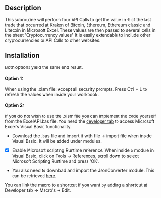 ## Description
This subroutine will perform four API Calls to get the value in € of the last trade that occurred at Kraken of Bitcoin, Ethereum, Ethereum classic and Litecoin in Microsoft Excel. These values are then passed to several cells in the sheet 'Cryptocurrency values'. It is easily extendable to include other cryptocurrencies or API Calls to other websites. 

## Installation 
Both options yield the same end result.

#### Option 1:
When using the .xlsm file:
Accept all security prompts. Press Ctrl + L to refresh the values when inside your workbook.

#### Option 2:
If you do not wish to use the .xlsm file you can implement the code yourself from the ExcelAPI.bas file. You need the [developer tab](https://msdn.microsoft.com/nl-nl/library/bb608625.aspx) to access Microsoft Excel's Visual Basic functionality. 
- Download the .bas file and import it with file -> import file when inside Visual Basic. It will be added under modules. 

- [x] Enable Microsoft scripting Runtime reference. When inside a module in Visual Basic, click on Tools -> References, scroll down to select Microsoft Scripting Runtime and press 'OK'.

- You also need to download and import the JsonConverter module. This can be retrieved [here](https://github.com/VBA-tools/VBA-JSON).

You can link the macro to a shortcut if you want by adding a shortcut at Developer tab -> Macro's -> Edit.